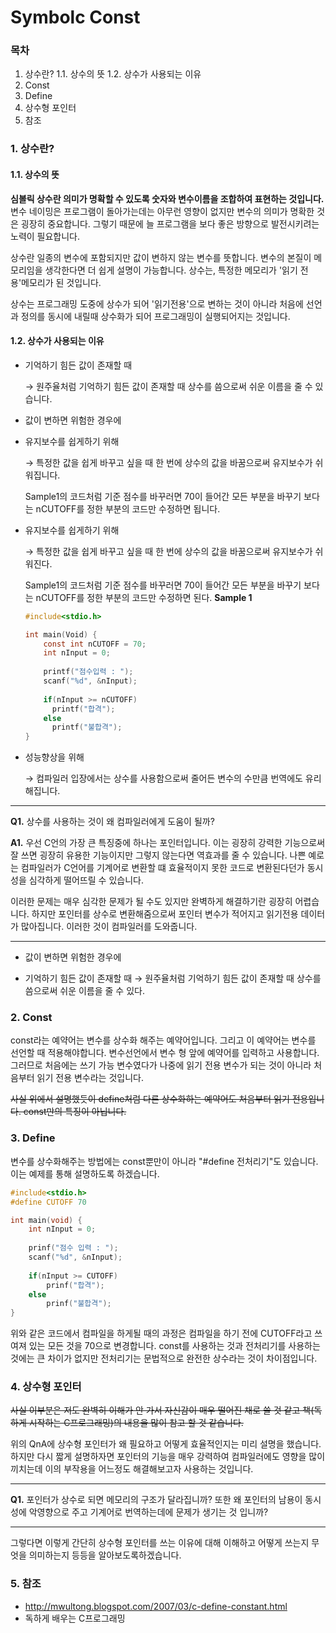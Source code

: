 # Symbolc Const
### 목차

1. 상수란?
   1.1. 상수의 뜻
   1.2. 상수가 사용되는 이유
2. Const
3. Define
4. 상수형 포인터
5. 참조

### 1. 상수란? 

#### 1.1. 상수의 뜻

**심볼릭 상수란 의미가 명확할 수 있도록 숫자와 변수이름을 조합하여 표현하는 것입니다.** 변수 네이밍은 프로그램이 돌아가는데는 아무런 영향이 없지만 변수의 의미가 명확한 것은 굉장히 중요합니다. 그렇기 때문에 늘 프로그램을 보다 좋은 방향으로 발전시키려는 노력이 필요합니다.

상수란 일종의 변수에 포함되지만 값이 변하지 않는 변수를 뜻합니다. 변수의 본질이 메모리임을 생각한다면 더 쉽게 설명이 가능합니다. 상수는, 특정한 메모리가 '읽기 전용'메모리가 된 것입니다.

상수는 프로그래밍 도중에 상수가 되어 '읽기전용'으로 변하는 것이 아니라 처음에 선언과 정의를 동시에 내릴때 상수화가 되어 프로그래밍이 실행되어지는 것입니다.

#### 1.2. 상수가 사용되는 이유

- 기억하기 힘든 값이 존재할 때

  → 원주율처럼 기억하기 힘든 값이 존재할 때 상수를 씀으로써 쉬운 이름을 줄 수 있습니다.

- 값이 변하면 위험한 경우에

+ 유지보수를 쉽게하기 위해

  → 	특정한 값을 쉽게 바꾸고 싶을 때 한 번에 상수의 값을 바꿈으로써 유지보수가 쉬워집니다.

  Sample1의 코드처럼 기준 점수를 바꾸러면 70이 들어간 모든 부분을 바꾸기 보다는 nCUTOFF를 정한 부분의 코드만 수정하면 됩니다.
+ 유지보수를 쉽게하기 위해

  → 	특정한 값을 쉽게 바꾸고 싶을 때 한 번에 상수의 값을 바꿈으로써 유지보수가 쉬워진다. 

  Sample1의 코드처럼 기준 점수를 바꾸러면 70이 들어간 모든 부분을 바꾸기 보다는 nCUTOFF를 정한 부분의 코드만 수정하면 된다.
  **Sample 1**

  ```c
  #include<stdio.h>
  
  int main(Void) {
      const int nCUTOFF = 70;
      int nInput = 0;
      
      printf("점수입력 : ");
      scanf("%d", &nInput);
      
      if(nInput >= nCUTOFF)
      	printf("합격");
      else
      	printf("불합격");
  }
  ```

+ 성능향상을 위해

  → 컴파일러 입장에서는 상수를 사용함으로써 줄어든 변수의 수만큼 번역에도 유리해집니다.

------

**Q1.** 상수를 사용하는 것이 왜 컴파일러에게 도움이 될까?

**A1.** 우선 C언의 가장 큰 특징중에 하나는 포인터입니다. 이는 굉장히 강력한 기능으로써 잘 쓰면 굉장히 유용한 기능이지만 그렇지 않는다면 역효과를 줄 수 있습니다. 나쁜 예로는 컴파일러가 C언어를 기계어로 변환할 떄 효율적이지 못한 코드로 변환된다던가 동시성을 심각하게 떨어뜨릴 수 있습니다. 

이러한 문제는 매우 심각한 문제가 될 수도 있지만 완벽하게 해결하기란 굉장히 어렵습니다. 하지만 포인터를 상수로 변환해줌으로써 포인터 변수가 적어지고 읽기전용 데이터가 많아집니다. 이러한 것이 컴파일러를 도와줍니다.

___

+ 값이 변하면 위험한 경우에

+ 기억하기 힘든 값이 존재할 때
  → 원주율처럼 기억하기 힘든 값이 존재할 때 상수를 씀으로써 쉬운 이름을 줄 수 있다. 
### 2. Const

const라는 예약어는 변수를 상수화 해주는 예약어입니다. 그리고 이 예약어는 변수를 선언할 때 적용해야합니다. 변수선언에서 변수 형 앞에 예약어를 입력하고 사용합니다. 그러므로 처음에는 쓰기 가능 변수였다가 나중에 읽기 전용 변수가 되는 것이 아니라 처음부터 읽기 전용 변수라는 것입니다. 

~~사실 위에서 설명했듯이 define처럼 다른 상수화하는 예약어도 처음부터 읽기 전용입니다. const만의 특징이 아닙니다.~~

### 3. Define

변수를 상수화해주는 방법에는 const뿐만이 아니라 "#define 전처리기"도 있습니다.  이는 예제를 통해 설명하도록 하겠습니다.

```c
#include<stdio.h>
#define CUTOFF 70

int main(void) {
	int nInput = 0;
	
	prinf("점수 입력 : ");
	scanf("%d", &nInput);
	
	if(nInput >= CUTOFF)
    	prinf("합격");
	else
		prinf("불합격");
}
```

위와 같은 코드에서 컴파일을 하게될 때의 과정은 컴파일을 하기 전에 CUTOFF라고 쓰여져 있는 모든 것을 70으로 변경합니다. const를 사용하는 것과 전처리기를 사용하는 것에는 큰 차이가 없지만 전처리기는 문법적으로 완전한 상수라는 것이 차이점입니다.

### 4. 상수형 포인터

~~사실 이부분은 저도 완벽히 이해가 안 가서 자신감이 매우 떨어진 채로 쓸 것 같고 책(독하게 시작하는 C프로그래밍)의 내용을 많이 참고 할 것 같습니다.~~

위의 QnA에 상수형 포인터가 왜 필요하고 어떻게 효율적인지는 미리 설명을 했습니다. 하지만 다시 짧게 설명하자면 포인터의 기능을 매우 강력하여 컴파일러에도 영향을 많이 끼치는데 이의 부작용을 어느정도 해결해보고자 사용하는 것입니다.

___

**Q1.** 포인터가 상수로 되면 메모리의 구조가 달라집니까? 또한 왜 포인터의 남용이 동시성에 악영향으로 주고 기계어로 번역하는데에 문제가 생기는 것 입니까?

___

그렇다면 이렇게 간단히 상수형 포인터를 쓰는 이유에 대해 이해하고 어떻게 쓰는지 무엇을 의미하는지 등등을 알아보도록하겠습니다.



### 5. 참조

+ http://mwultong.blogspot.com/2007/03/c-define-constant.html
+ 독하게 배우는 C프로그래밍